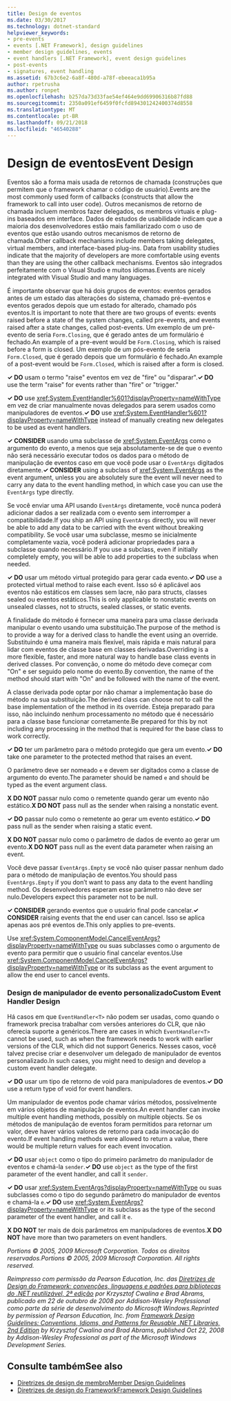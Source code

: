 ```yaml
---
title: Design de eventos
ms.date: 03/30/2017
ms.technology: dotnet-standard
helpviewer_keywords:
- pre-events
- events [.NET Framework], design guidelines
- member design guidelines, events
- event handlers [.NET Framework], event design guidelines
- post-events
- signatures, event handling
ms.assetid: 67b3c6e2-6a8f-480d-a78f-ebeeaca1b95a
author: rpetrusha
ms.author: ronpet
ms.openlocfilehash: b257da73d33fae54ef464e9dd69906316b87fd88
ms.sourcegitcommit: 2350a091ef6459f0fcfd894301242400374d8558
ms.translationtype: MT
ms.contentlocale: pt-BR
ms.lasthandoff: 09/21/2018
ms.locfileid: "46540288"
---
```

# <a name="event-design"></a><span data-ttu-id="1133e-102">Design de eventos</span><span class="sxs-lookup"><span data-stu-id="1133e-102">Event Design</span></span>
<span data-ttu-id="1133e-103">Eventos são a forma mais usada de retornos de chamada (construções que permitem que o framework chamar o código de usuário).</span><span class="sxs-lookup"><span data-stu-id="1133e-103">Events are the most commonly used form of callbacks (constructs that allow the framework to call into user code).</span></span> <span data-ttu-id="1133e-104">Outros mecanismos de retorno de chamada incluem membros fazer delegados, os membros virtuais e plug-ins baseados em interface. Dados de estudos de usabilidade indicam que a maioria dos desenvolvedores estão mais familiarizado com o uso de eventos que estão usando outros mecanismos de retorno de chamada.</span><span class="sxs-lookup"><span data-stu-id="1133e-104">Other callback mechanisms include members taking delegates, virtual members, and interface-based plug-ins. Data from usability studies indicate that the majority of developers are more comfortable using events than they are using the other callback mechanisms.</span></span> <span data-ttu-id="1133e-105">Eventos são integrados perfeitamente com o Visual Studio e muitos idiomas.</span><span class="sxs-lookup"><span data-stu-id="1133e-105">Events are nicely integrated with Visual Studio and many languages.</span></span>  
  
 <span data-ttu-id="1133e-106">É importante observar que há dois grupos de eventos: eventos gerados antes de um estado das alterações do sistema, chamado pré-eventos e eventos gerados depois que um estado for alterado, chamado pós eventos.</span><span class="sxs-lookup"><span data-stu-id="1133e-106">It is important to note that there are two groups of events: events raised before a state of the system changes, called pre-events, and events raised after a state changes, called post-events.</span></span> <span data-ttu-id="1133e-107">Um exemplo de um pré-evento de seria `Form.Closing`, que é gerado antes de um formulário é fechado.</span><span class="sxs-lookup"><span data-stu-id="1133e-107">An example of a pre-event would be `Form.Closing`, which is raised before a form is closed.</span></span> <span data-ttu-id="1133e-108">Um exemplo de um pós-evento de seria `Form.Closed`, que é gerado depois que um formulário é fechado.</span><span class="sxs-lookup"><span data-stu-id="1133e-108">An example of a post-event would be `Form.Closed`, which is raised after a form is closed.</span></span>  
  
 <span data-ttu-id="1133e-109">**✓ DO** usam o termo "raise" eventos em vez de "fire" ou "disparar".</span><span class="sxs-lookup"><span data-stu-id="1133e-109">**✓ DO** use the term "raise" for events rather than "fire" or "trigger."</span></span>  
  
 <span data-ttu-id="1133e-110">**✓ DO** use <xref:System.EventHandler%601?displayProperty=nameWithType> em vez de criar manualmente novas delegados para serem usados como manipuladores de eventos.</span><span class="sxs-lookup"><span data-stu-id="1133e-110">**✓ DO** use <xref:System.EventHandler%601?displayProperty=nameWithType> instead of manually creating new delegates to be used as event handlers.</span></span>  
  
 <span data-ttu-id="1133e-111">**✓ CONSIDER** usando uma subclasse de <xref:System.EventArgs> como o argumento do evento, a menos que seja absolutamente-se de que o evento não será necessário executar todos os dados para o método de manipulação de eventos caso em que você pode usar o `EventArgs` digitados diretamente.</span><span class="sxs-lookup"><span data-stu-id="1133e-111">**✓ CONSIDER** using a subclass of <xref:System.EventArgs> as the event argument, unless you are absolutely sure the event will never need to carry any data to the event handling method, in which case you can use the `EventArgs` type directly.</span></span>  
  
 <span data-ttu-id="1133e-112">Se você enviar uma API usando `EventArgs` diretamente, você nunca poderá adicionar dados a ser realizada com o evento sem interromper a compatibilidade.</span><span class="sxs-lookup"><span data-stu-id="1133e-112">If you ship an API using `EventArgs` directly, you will never be able to add any data to be carried with the event without breaking compatibility.</span></span> <span data-ttu-id="1133e-113">Se você usar uma subclasse, mesmo se inicialmente completamente vazia, você poderá adicionar propriedades para a subclasse quando necessário.</span><span class="sxs-lookup"><span data-stu-id="1133e-113">If you use a subclass, even if initially completely empty, you will be able to add properties to the subclass when needed.</span></span>  
  
 <span data-ttu-id="1133e-114">**✓ DO** usar um método virtual protegido para gerar cada evento.</span><span class="sxs-lookup"><span data-stu-id="1133e-114">**✓ DO** use a protected virtual method to raise each event.</span></span> <span data-ttu-id="1133e-115">Isso só é aplicável aos eventos não estáticos em classes sem lacre, não para structs, classes sealed ou eventos estáticos.</span><span class="sxs-lookup"><span data-stu-id="1133e-115">This is only applicable to nonstatic events on unsealed classes, not to structs, sealed classes, or static events.</span></span>  
  
 <span data-ttu-id="1133e-116">A finalidade do método é fornecer uma maneira para uma classe derivada manipular o evento usando uma substituição.</span><span class="sxs-lookup"><span data-stu-id="1133e-116">The purpose of the method is to provide a way for a derived class to handle the event using an override.</span></span> <span data-ttu-id="1133e-117">Substituindo é uma maneira mais flexível, mais rápida e mais natural para lidar com eventos de classe base em classes derivadas.</span><span class="sxs-lookup"><span data-stu-id="1133e-117">Overriding is a more flexible, faster, and more natural way to handle base class events in derived classes.</span></span> <span data-ttu-id="1133e-118">Por convenção, o nome do método deve começar com "On" e ser seguido pelo nome do evento.</span><span class="sxs-lookup"><span data-stu-id="1133e-118">By convention, the name of the method should start with "On" and be followed with the name of the event.</span></span>  
  
 <span data-ttu-id="1133e-119">A classe derivada pode optar por não chamar a implementação base do método na sua substituição.</span><span class="sxs-lookup"><span data-stu-id="1133e-119">The derived class can choose not to call the base implementation of the method in its override.</span></span> <span data-ttu-id="1133e-120">Esteja preparado para isso, não incluindo nenhum processamento no método que é necessário para a classe base funcionar corretamente.</span><span class="sxs-lookup"><span data-stu-id="1133e-120">Be prepared for this by not including any processing in the method that is required for the base class to work correctly.</span></span>  
  
 <span data-ttu-id="1133e-121">**✓ DO** ter um parâmetro para o método protegido que gera um evento.</span><span class="sxs-lookup"><span data-stu-id="1133e-121">**✓ DO** take one parameter to the protected method that raises an event.</span></span>  
  
 <span data-ttu-id="1133e-122">O parâmetro deve ser nomeado `e` e devem ser digitados como a classe de argumento do evento.</span><span class="sxs-lookup"><span data-stu-id="1133e-122">The parameter should be named `e` and should be typed as the event argument class.</span></span>  
  
 <span data-ttu-id="1133e-123">**X DO NOT** passar nulo como o remetente quando gerar um evento não estático.</span><span class="sxs-lookup"><span data-stu-id="1133e-123">**X DO NOT** pass null as the sender when raising a nonstatic event.</span></span>  
  
 <span data-ttu-id="1133e-124">**✓ DO** passar nulo como o remetente ao gerar um evento estático.</span><span class="sxs-lookup"><span data-stu-id="1133e-124">**✓ DO** pass null as the sender when raising a static event.</span></span>  
  
 <span data-ttu-id="1133e-125">**X DO NOT** passar nulo como o parâmetro de dados de evento ao gerar um evento.</span><span class="sxs-lookup"><span data-stu-id="1133e-125">**X DO NOT** pass null as the event data parameter when raising an event.</span></span>  
  
 <span data-ttu-id="1133e-126">Você deve passar `EventArgs.Empty` se você não quiser passar nenhum dado para o método de manipulação de eventos.</span><span class="sxs-lookup"><span data-stu-id="1133e-126">You should pass `EventArgs.Empty` if you don’t want to pass any data to the event handling method.</span></span> <span data-ttu-id="1133e-127">Os desenvolvedores esperam esse parâmetro não deve ser nulo.</span><span class="sxs-lookup"><span data-stu-id="1133e-127">Developers expect this parameter not to be null.</span></span>  
  
 <span data-ttu-id="1133e-128">**✓ CONSIDER** gerando eventos que o usuário final pode cancelar.</span><span class="sxs-lookup"><span data-stu-id="1133e-128">**✓ CONSIDER** raising events that the end user can cancel.</span></span> <span data-ttu-id="1133e-129">Isso se aplica apenas aos pré eventos de.</span><span class="sxs-lookup"><span data-stu-id="1133e-129">This only applies to pre-events.</span></span>  
  
 <span data-ttu-id="1133e-130">Use <xref:System.ComponentModel.CancelEventArgs?displayProperty=nameWithType> ou suas subclasses como o argumento de evento para permitir que o usuário final cancelar eventos.</span><span class="sxs-lookup"><span data-stu-id="1133e-130">Use <xref:System.ComponentModel.CancelEventArgs?displayProperty=nameWithType> or its subclass as the event argument to allow the end user to cancel events.</span></span>  
  
### <a name="custom-event-handler-design"></a><span data-ttu-id="1133e-131">Design de manipulador de evento personalizado</span><span class="sxs-lookup"><span data-stu-id="1133e-131">Custom Event Handler Design</span></span>  
 <span data-ttu-id="1133e-132">Há casos em que `EventHandler<T>` não podem ser usadas, como quando o framework precisa trabalhar com versões anteriores do CLR, que não oferecia suporte a genéricos.</span><span class="sxs-lookup"><span data-stu-id="1133e-132">There are cases in which `EventHandler<T>` cannot be used, such as when the framework needs to work with earlier versions of the CLR, which did not support Generics.</span></span> <span data-ttu-id="1133e-133">Nesses casos, você talvez precise criar e desenvolver um delegado de manipulador de eventos personalizado.</span><span class="sxs-lookup"><span data-stu-id="1133e-133">In such cases, you might need to design and develop a custom event handler delegate.</span></span>  
  
 <span data-ttu-id="1133e-134">**✓ DO** usar um tipo de retorno de void para manipuladores de eventos.</span><span class="sxs-lookup"><span data-stu-id="1133e-134">**✓ DO** use a return type of void for event handlers.</span></span>  
  
 <span data-ttu-id="1133e-135">Um manipulador de eventos pode chamar vários métodos, possivelmente em vários objetos de manipulação de eventos.</span><span class="sxs-lookup"><span data-stu-id="1133e-135">An event handler can invoke multiple event handling methods, possibly on multiple objects.</span></span> <span data-ttu-id="1133e-136">Se os métodos de manipulação de eventos foram permitidos para retornar um valor, deve haver vários valores de retorno para cada invocação do evento.</span><span class="sxs-lookup"><span data-stu-id="1133e-136">If event handling methods were allowed to return a value, there would be multiple return values for each event invocation.</span></span>  
  
 <span data-ttu-id="1133e-137">**✓ DO** usar `object` como o tipo do primeiro parâmetro do manipulador de eventos e chamá-la `sender`.</span><span class="sxs-lookup"><span data-stu-id="1133e-137">**✓ DO** use `object` as the type of the first parameter of the event handler, and call it `sender`.</span></span>  
  
 <span data-ttu-id="1133e-138">**✓ DO** usar <xref:System.EventArgs?displayProperty=nameWithType> ou suas subclasses como o tipo do segundo parâmetro do manipulador de eventos e chamá-la `e`.</span><span class="sxs-lookup"><span data-stu-id="1133e-138">**✓ DO** use <xref:System.EventArgs?displayProperty=nameWithType> or its subclass as the type of the second parameter of the event handler, and call it `e`.</span></span>  
  
 <span data-ttu-id="1133e-139">**X DO NOT** ter mais de dois parâmetros em manipuladores de eventos.</span><span class="sxs-lookup"><span data-stu-id="1133e-139">**X DO NOT** have more than two parameters on event handlers.</span></span>  
  
 <span data-ttu-id="1133e-140">*Portions © 2005, 2009 Microsoft Corporation. Todos os direitos reservados.*</span><span class="sxs-lookup"><span data-stu-id="1133e-140">*Portions © 2005, 2009 Microsoft Corporation. All rights reserved.*</span></span>  
  
 <span data-ttu-id="1133e-141">*Reimpresso com permissão da Pearson Education, Inc. das [Diretrizes de Design do Framework: convenções, linguagens e padrões para bibliotecas do .NET reutilizável, 2ª edição](https://www.informit.com/store/framework-design-guidelines-conventions-idioms-and-9780321545619) por Krzysztof Cwalina e Brad Abrams, publicado em 22 de outubro de 2008 por Addison-Wesley Professional como parte da série de desenvolvimento do Microsoft Windows.*</span><span class="sxs-lookup"><span data-stu-id="1133e-141">*Reprinted by permission of Pearson Education, Inc. from [Framework Design Guidelines: Conventions, Idioms, and Patterns for Reusable .NET Libraries, 2nd Edition](https://www.informit.com/store/framework-design-guidelines-conventions-idioms-and-9780321545619) by Krzysztof Cwalina and Brad Abrams, published Oct 22, 2008 by Addison-Wesley Professional as part of the Microsoft Windows Development Series.*</span></span>  
  
## <a name="see-also"></a><span data-ttu-id="1133e-142">Consulte também</span><span class="sxs-lookup"><span data-stu-id="1133e-142">See also</span></span>

- [<span data-ttu-id="1133e-143">Diretrizes de design de membro</span><span class="sxs-lookup"><span data-stu-id="1133e-143">Member Design Guidelines</span></span>](../../../docs/standard/design-guidelines/member.md)  
- [<span data-ttu-id="1133e-144">Diretrizes de design do Framework</span><span class="sxs-lookup"><span data-stu-id="1133e-144">Framework Design Guidelines</span></span>](../../../docs/standard/design-guidelines/index.md)
